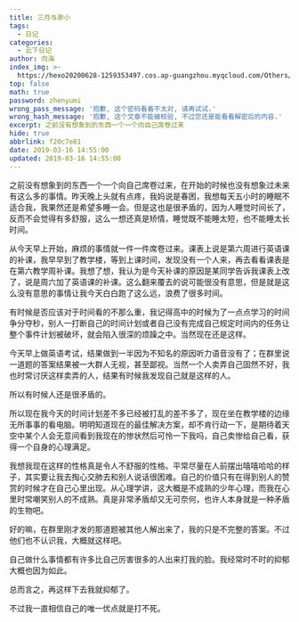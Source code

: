 ```yaml
---
title: 三月与渺小
tags:
  - 日记
categories:
  - 云下日记
author: 向海
index_img: >-
  https://hexo20200628-1259353497.cos.ap-guangzhou.myqcloud.com/Others/Fluid/about.png
top: false
math: true
password: zhenyumi
wrong_pass_message: '抱歉, 这个密码看着不太对, 请再试试.'
wrong_hash_message: '抱歉, 这个文章不能被校验, 不过您还是能看看解密后的内容.'
excerpt: 之前没有想象到的东西一个一个向自己席卷过来
hide: true
abbrlink: f20c7e81
date: 2019-03-16 14:55:00
updated: 2019-03-16 14:55:00
---
```


之前没有想象到的东西一个一个向自己席卷过来，在开始的时候也没有想象过未来有这么多的事情。昨天晚上头就有点疼，我妈说是春困，我想每天五小时的睡眠不适合我，我果然还是希望多睡一会。但是这也是很矛盾的，因为人睡觉时间长了，反而不会觉得有多舒服，这么一想还真是矫情，睡觉既不能睡太短，也不能睡太长时间。

从今天早上开始，麻烦的事情就一件一件席卷过来。课表上说是第六周进行英语课的补课，我早早到了教学楼，等到上课时间，发现没有一个人来，再去看看课表是在第六教学周补课。我想了想，我认为是今天补课的原因是某同学告诉我课表上改了，说是周六加了英语课的补课。这么翻来覆去的说可能很没有意思，但是就是这么没有意思的事情让我今天白白跑了这么远，浪费了很多时间。

有时候是否应该对于时间看的不那么重，我记得高中的时候为了一点点学习的时间争分夺秒，别人一打断自己的时间计划或者自己没有完成自己规定时间内的任务让整个事件计划被破坏，就会陷入很深的烦躁之中。当然现在还是这样。

今天早上做英语考试，结果做到一半因为不知名的原因听力语音没有了；在群里说一道题的答案结果被一大群人无视，甚至鄙视。当然一个人卖弄自己固然不好，我也时常讨厌这样卖弄的人，结果有时候我发现自己就是这样的人。

所以有时候人还是很矛盾的。

所以现在我今天的时间计划差不多已经被打乱的差不多了，现在坐在教学楼的边缘无所事事的看电脑。明明知道现在的最佳解决方案，却不肯行动一下，是期待着天空中某个人会无意间看到我现在的惨状然后可怜一下我吗，自己卖惨给自己看，获得一个自身的心理满足。

我想我现在这样的性格真是令人不舒服的性格。平常尽量在人前摆出嘻嘻哈哈的样子，其实要让我去掏心交肺去和别人说话很困难。自己的价值只有在得到别人的赞赏的时候才在自己心里出现。从心理学讲，这大概是不成熟的少年心理，而我在心里时常嘲笑别人的不成熟。真是非常矛盾却又无可奈何，也许人本身就是一种矛盾的生物吧。

好的嘛，在群里刚才发的那道题被其他人解出来了，我的只是不完整的答案。不过他们也不认识我，大概就这样吧。

自己做什么事情都有许多比自己厉害很多的人出来打我的脸。我经常时不时的抑郁大概也因为如此。

总而言之，再这样下去我就抑郁了。

不过我一直相信自己的唯一优点就是打不死。
